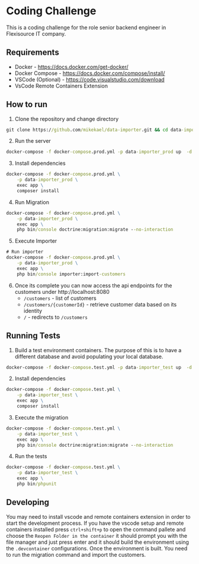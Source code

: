 # Coding Challenge

This is a coding challenge for the role senior backend engineer in Flexisource IT company.

## Requirements

- Docker - https://docs.docker.com/get-docker/
- Docker Compose - https://docs.docker.com/compose/install/
- VSCode (Optional) - https://code.visualstudio.com/download
- VsCode Remote Containers Extension

## How to run

1. Clone the repository and change directory

```cmd
git clone https://github.com/mikekael/data-importer.git && cd data-importer
```

2. Run the server

```cmd
docker-compose -f docker-compose.prod.yml -p data-importer_prod up  -d
```

3. Install dependencies

```cmd
docker-compose -f docker-compose.prod.yml \
    -p data-importer_prod \
    exec app \
    composer install
```

4. Run Migration

```cmd
docker-compose -f docker-compose.prod.yml \
    -p data-importer_prod \
    exec app \
    php bin/console doctrine:migration:migrate --no-interaction
```

5. Execute Importer

```cmd
# Run importer
docker-compose -f docker-compose.prod.yml \
    -p data-importer_prod \
    exec app \
    php bin/console importer:import-customers
```

6. Once its complete you can now access the api endpoints for the customers under http://localhost:8080
    - `/customers` - list of customers
    - `/customers/{customerId}` - retrieve customer data based on its identity
    - `/` - redirects to `/customers`

## Running Tests

1. Build a test environment containers. The purpose of this is to have a different database and avoid
populating your local database.

```cmd
docker-compose -f docker-compose.test.yml -p data-importer_test up  -d
```

2. Install dependencies

```cmd
docker-compose -f docker-compose.test.yml \
    -p data-importer_test \
    exec app \
    composer install
```

3. Execute the migration
```cmd
docker-compose -f docker-compose.test.yml \
    -p data-importer_test \
    exec app \
    php bin/console doctrine:migration:migrate --no-interaction
```

4. Run the tests
```cmd
docker-compose -f docker-compose.test.yml \
    -p data-importer_test \
    exec app \
    php bin/phpunit
```

## Developing

You may need to install vscode and remote containers extension in order to start the development process. If you have the vscode setup and remote containers installed press `ctrl+shift+p` to open the command pallete and choose the `Reopen Folder in the container` it should prompt you with the file manager and just press enter and it should build the environment using the `.devcontainer` configurations. Once the environment is built. You need to run the migration command and import the customers.